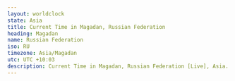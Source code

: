 ```yaml
---
layout: worldclock
state: Asia
title: Current Time in Magadan, Russian Federation
heading: Magadan
name: Russian Federation
iso: RU
timezone: Asia/Magadan
utc: UTC +10:03
description: Current Time in Magadan, Russian Federation [Live], Asia. Live update now time in Magadan, timezone Asia/Magadan, UTC +10:03, Country ISO code & Current Local Time.
---
```


